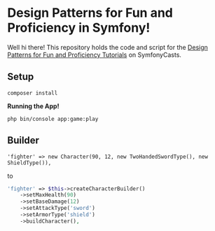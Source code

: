 # Design Patterns for Fun and Proficiency in Symfony! 

Well hi there! This repository holds the code and script
for the [Design Patterns for Fun and Proficiency Tutorials](https://symfonycasts.com/screencast/design-patterns) on SymfonyCasts.

## Setup

```
composer install
```

**Running the App!**

```
php bin/console app:game:play
``` 

## Builder

`'fighter' => new Character(90, 12, new TwoHandedSwordType(), new ShieldType()),`

to 

```php
'fighter' => $this->createCharacterBuilder()
    ->setMaxHealth(90)
    ->setBaseDamage(12)
    ->setAttackType('sword')
    ->setArmorType('shield')
    ->buildCharacter(),
```
